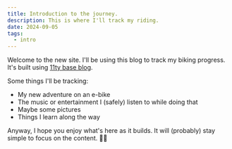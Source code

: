 ```yaml
---
title: Introduction to the journey.
description: This is where I'll track my riding.
date: 2024-09-05
tags:
  - intro
---
```

Welcome to the new site. I'll be using this blog to track my biking progress. It's built using [11ty base blog](https://github.com/11ty/eleventy-base-blog).

Some things I'll be tracking:
- My new adventure on an e-bike
- The music or entertainment I (safely) listen to while doing that
- Maybe some pictures
- Things I learn along the way

Anyway, I hope you enjoy what's here as it builds. It will (probably) stay simple to focus on the content. 🚴🏻
